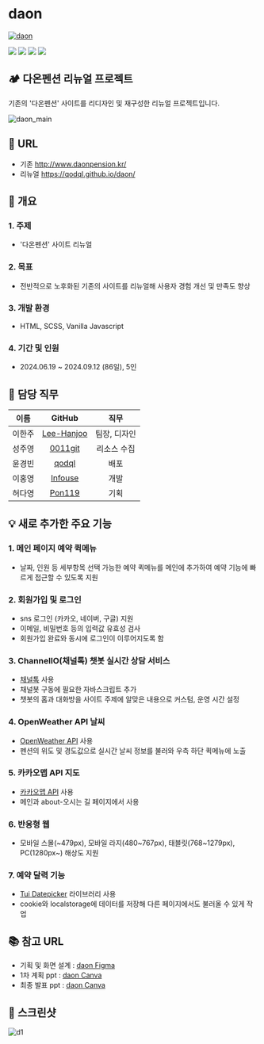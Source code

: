 # daon

[![daon](https://github.com/user-attachments/assets/a3256e34-4344-4a52-b753-7ee4b3517bdb)]([https://qodql.github.io/daon/](https://lee-hanjoo.github.io/GreenDaon/index.html))

<img src="https://img.shields.io/badge/HTML5-E34F26?style=flat-square&logo=html5&logoColor=white"/>   <img src="https://img.shields.io/badge/Sass-CC6699?style=flat-square&logo=Sass&logoColor=white"/>   <img src="https://img.shields.io/badge/JavaScript-F7DF1E?style=flat-square&logo=javascript&logoColor=black"/>  <img src="https://img.shields.io/badge/JSON-000000?style=flat-square&logo=json&logoColor=white"/>
## 🏕 다온펜션 리뉴얼 프로젝트
기존의 '다온펜션' 사이트를 리디자인 및 재구성한 리뉴얼 프로젝트입니다.

![daon_main](https://github.com/user-attachments/assets/5a9f5349-b190-457e-961a-282c00bf717b)


## 🔗 URL
- 기존 <http://www.daonpension.kr/>
- 리뉴얼 <https://qodql.github.io/daon/>
<!-- - 리뉴얼 <https://0011git.github.io/daon/> -->



## 📑 개요
### 1. **주제**
   - '다온펜션' 사이트 리뉴얼
     
### 2. **목표**
   - 전반적으로 노후화된 기존의 사이트를 리뉴얼해 사용자 경험 개선 및 만족도 향상
     
### 3. **개발 환경**
   - HTML, SCSS, Vanilla Javascript
     
### 4. **기간 및 인원**
   - 2024.06.19 ~ 2024.09.12 (86일), 5인


     
## 🙌 담당 직무
| 이름   | GitHub                               | 직무           |
|:------:|:-----------------------------------:|:--------------:|
| 이한주 | [Lee-Hanjoo](https://github.com/Lee-Hanjoo) | 팀장, 디자인   |
| 성주영 | [0011git](https://github.com/0011git) | 리소스 수집 |
| 윤경빈 | [qodql](https://github.com/qodql)   | 배포           |
| 이홍영 | [Infouse](https://github.com/Infouse) | 개발           |
| 허다영 | [Pon119](https://github.com/Pon119) | 기획           |

  

## 💡 새로 추가한 주요 기능
### **1. 메인 페이지 예약 퀵메뉴**
   - 날짜, 인원 등 세부항목 선택 가능한 예약 퀵메뉴를 메인에 추가하여 예약 기능에 빠르게 접근할 수 있도록 지원

### **2. 회원가입 및 로그인**
   - sns 로그인 (카카오, 네이버, 구글) 지원
   - 이메일, 비밀번호 등의 입력값 유효성 검사
   - 회원가입 완료와 동시에 로그인이 이루어지도록 함

### **3. ChannelIO(채널톡) 챗봇 실시간 상담 서비스**
   - [채널톡](https://developers.channel.io/reference/welcome-to-channel-kr) 사용
   - 채널봇 구동에 필요한 자바스크립트 추가
   - 챗봇의 홈과 대화방을 사이트 주제에 알맞은 내용으로 커스텀, 운영 시간 설정

### **4. OpenWeather API 날씨**
   - [OpenWeather API](https://openweathermap.org/) 사용
   - 펜션의 위도 및 경도값으로 실시간 날씨 정보를 불러와 우측 하단 퀵메뉴에 노출

### **5. 카카오맵 API 지도**
   - [카카오맵 API](https://apis.map.kakao.com/web/) 사용
   - 메인과 about-오시는 길 페이지에서 사용

### **6. 반응형 웹**   
   - 모바일 스몰(~479px), 모바일 라지(480\~767px), 태블릿(768\~1279px), PC(1280px\~) 해상도 지원

### **7. 예약 달력 기능**
   - [Tui Datepicker](https://ui.toast.com/tui-date-picker) 라이브러리 사용
   - cookie와 localstorage에 데이터를 저장해 다른 페이지에서도 불러올 수 있게 작업

<!-- ## 👪 페르소나
## 📊 유스 케이스 -->


## 📚 참고 URL
- 기획 및 화면 설계 : 
[daon Figma](https://www.figma.com/design/1zlcRdL0iDs2TWlgb5Thoq/240618_%EB%8B%A4%EC%98%A8%ED%8E%9C%EC%85%98-(Copy)?node-id=0-1&node-type=canvas&t=QkvAdj1lJY9kWkMd-0)
- 1차 계획 ppt :
[daon Canva](https://www.canva.com/design/DAGIplQ9SSA/yVOa3ghyW9enxSPvzQCcVw/edit?utm_content=DAGIplQ9SSA&utm_campaign=designshare&utm_medium=link2&utm_source=sharebutton)
- 최종 발표 ppt : 
[daon Canva](https://www.canva.com/design/DAGPld1e67I/bYGbjtRsdfuDOY-Lullv-w/view?utm_content=DAGPld1e67I&utm_campaign=designshare&utm_medium=link&utm_source=editor)


## 📱 스크린샷

![d1](https://github.com/user-attachments/assets/c2b9cbbc-0617-4c36-ad2b-7a6ce6fa8d1c)



